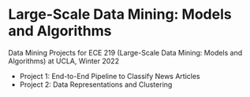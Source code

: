 # Large-Scale Data Mining: Models and Algorithms
Data Mining Projects for ECE 219 (Large-Scale Data Mining: Models and Algorithms) at UCLA, Winter 2022

- Project 1: End-to-End Pipeline to Classify News Articles
- Project 2: Data Representations and Clustering
